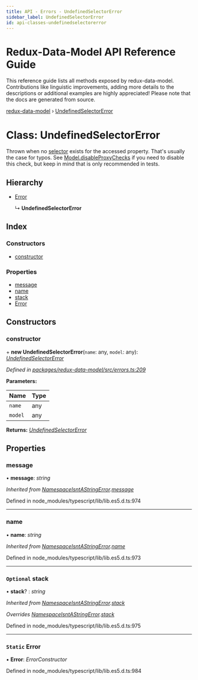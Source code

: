```yaml
---
title: API - Errors - UndefinedSelectorError
sidebar_label: UndefinedSelectorError
id: api-classes-undefinedselectorerror
---
```


# Redux-Data-Model API Reference Guide

This reference guide lists all methods exposed by redux-data-model. Contributions like linguistic improvements, adding
more details to the descriptions or additional examples are highly appreciated! Please note that the docs are
generated from source.

[redux-data-model](../README.md) › [UndefinedSelectorError](undefinedselectorerror.md)

# Class: UndefinedSelectorError

Thrown when no [selector](../interfaces/modeloptions.md#optional-selectors) exists for the accessed property.
That's usually the case for typos. See [Model.disableProxyChecks](model.md#static-disableproxychecks) if you need to disable this check,
but keep in mind that is only recommended in tests.

## Hierarchy

* [Error](namespaceisntastringerror.md#static-error)

  ↳ **UndefinedSelectorError**

## Index

### Constructors

* [constructor](undefinedselectorerror.md#constructor)

### Properties

* [message](undefinedselectorerror.md#message)
* [name](undefinedselectorerror.md#name)
* [stack](undefinedselectorerror.md#optional-stack)
* [Error](undefinedselectorerror.md#static-error)

## Constructors

###  constructor

\+ **new UndefinedSelectorError**(`name`: any, `model`: any): *[UndefinedSelectorError](undefinedselectorerror.md)*

*Defined in [packages/redux-data-model/src/errors.ts:209](https://github.com/kayak/redux-data-model/blob/8317b28/packages/redux-data-model/src/errors.ts#L209)*

**Parameters:**

Name | Type |
------ | ------ |
`name` | any |
`model` | any |

**Returns:** *[UndefinedSelectorError](undefinedselectorerror.md)*

## Properties

###  message

• **message**: *string*

*Inherited from [NamespaceIsntAStringError](namespaceisntastringerror.md).[message](namespaceisntastringerror.md#message)*

Defined in node_modules/typescript/lib/lib.es5.d.ts:974

___

###  name

• **name**: *string*

*Inherited from [NamespaceIsntAStringError](namespaceisntastringerror.md).[name](namespaceisntastringerror.md#name)*

Defined in node_modules/typescript/lib/lib.es5.d.ts:973

___

### `Optional` stack

• **stack**? : *string*

*Inherited from [NamespaceIsntAStringError](namespaceisntastringerror.md).[stack](namespaceisntastringerror.md#optional-stack)*

*Overrides [NamespaceIsntAStringError](namespaceisntastringerror.md).[stack](namespaceisntastringerror.md#optional-stack)*

Defined in node_modules/typescript/lib/lib.es5.d.ts:975

___

### `Static` Error

▪ **Error**: *ErrorConstructor*

Defined in node_modules/typescript/lib/lib.es5.d.ts:984

